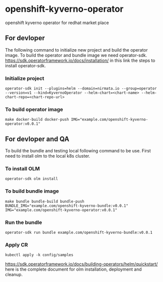 # openshift-kyverno-operator
openshift kyverno operator for redhat market place

## For devloper
The following command to initialize new project and build the operator image. To build the operator and bundle image we need operator-sdk. https://sdk.operatorframework.io/docs/installation/ in this link the steps to install operator-sdk.

### Initialize project

```shell
operator-sdk init --plugins=helm --domain=nirmata.io --group=operator --version=v1 --kind=KyvernoOperator --helm-chart=<chart-name> --helm-chart-repo=<chart-repo-url>
```

### To build operator image

```shell
make docker-build docker-push IMG="example.com/openshift-kyverno-operator:v0.0.1"
```

## For devloper and QA
To build the bundle and testing local following command to be use. First need to install olm to the local k8s cluster.

### To install OLM

```shell
operator-sdk olm install
```

### To build bundle image

```shell
make bundle bundle-build bundle-push BUNDLE_IMG="example.com/openshift-kyverno-bundle:v0.0.1" IMG="example.com/openshift-kyverno-operator:v0.0.1"
```

### Run the bundle

```shell
operator-sdk run bundle example.com/openshift-kyverno-bundle:v0.0.1
```

### Apply CR

```shell
kubectl apply -k config/samples
```

https://sdk.operatorframework.io/docs/building-operators/helm/quickstart/ here is the complete document for olm installation, deployment and cleanup.